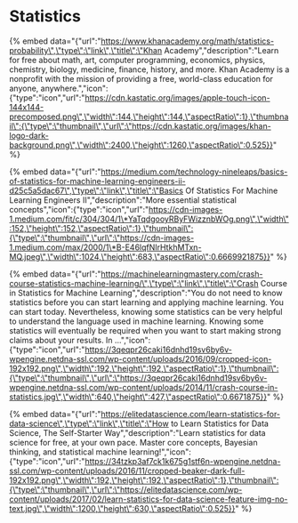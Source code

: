 # Statistics

{% embed data="{\"url\":\"https://www.khanacademy.org/math/statistics-probability\",\"type\":\"link\",\"title\":\"Khan Academy\",\"description\":\"Learn for free about math, art, computer programming, economics, physics, chemistry, biology, medicine, finance, history, and more. Khan Academy is a nonprofit with the mission of providing a free, world-class education for anyone, anywhere.\",\"icon\":{\"type\":\"icon\",\"url\":\"https://cdn.kastatic.org/images/apple-touch-icon-144x144-precomposed.png\",\"width\":144,\"height\":144,\"aspectRatio\":1},\"thumbnail\":{\"type\":\"thumbnail\",\"url\":\"https://cdn.kastatic.org/images/khan-logo-dark-background.png\",\"width\":2400,\"height\":1260,\"aspectRatio\":0.525}}" %}

{% embed data="{\"url\":\"https://medium.com/technology-nineleaps/basics-of-statistics-for-machine-learning-engineers-ii-d25c5a5dac67\",\"type\":\"link\",\"title\":\"Basics Of Statistics For Machine Learning Engineers II\",\"description\":\"More essential statistical concepts\",\"icon\":{\"type\":\"icon\",\"url\":\"https://cdn-images-1.medium.com/fit/c/304/304/1\*YaTqdgooyRByFWizznbWOg.png\",\"width\":152,\"height\":152,\"aspectRatio\":1},\"thumbnail\":{\"type\":\"thumbnail\",\"url\":\"https://cdn-images-1.medium.com/max/2000/1\*B-E46lqfNIrHtkhMTxn-MQ.jpeg\",\"width\":1024,\"height\":683,\"aspectRatio\":0.6669921875}}" %}

{% embed data="{\"url\":\"https://machinelearningmastery.com/crash-course-statistics-machine-learning/\",\"type\":\"link\",\"title\":\"Crash Course in Statistics for Machine Learning\",\"description\":\"You do not need to know statistics before you can start learning and applying machine learning. You can start today. Nevertheless, knowing some statistics can be very helpful to understand the language used in machine learning. Knowing some statistics will eventually be required when you want to start making strong claims about your results. In …\",\"icon\":{\"type\":\"icon\",\"url\":\"https://3qeqpr26caki16dnhd19sv6by6v-wpengine.netdna-ssl.com/wp-content/uploads/2016/09/cropped-icon-192x192.png\",\"width\":192,\"height\":192,\"aspectRatio\":1},\"thumbnail\":{\"type\":\"thumbnail\",\"url\":\"https://3qeqpr26caki16dnhd19sv6by6v-wpengine.netdna-ssl.com/wp-content/uploads/2014/11/crash-course-in-statistics.jpg\",\"width\":640,\"height\":427,\"aspectRatio\":0.6671875}}" %}

{% embed data="{\"url\":\"https://elitedatascience.com/learn-statistics-for-data-science\",\"type\":\"link\",\"title\":\"How to Learn Statistics for Data Science, The Self-Starter Way\",\"description\":\"Learn statistics for data science for free, at your own pace. Master core concepts, Bayesian thinking, and statistical machine learning!\",\"icon\":{\"type\":\"icon\",\"url\":\"https://34tzkp3af7ck1k675g1stf6n-wpengine.netdna-ssl.com/wp-content/uploads/2016/11/cropped-beaker-dark-full-192x192.png\",\"width\":192,\"height\":192,\"aspectRatio\":1},\"thumbnail\":{\"type\":\"thumbnail\",\"url\":\"https://elitedatascience.com/wp-content/uploads/2017/02/learn-statistics-for-data-science-feature-img-no-text.jpg\",\"width\":1200,\"height\":630,\"aspectRatio\":0.525}}" %}

